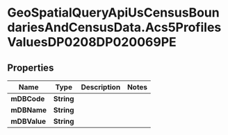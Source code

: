 # GeoSpatialQueryApiUsCensusBoundariesAndCensusData.Acs5ProfilesValuesDP0208DP020069PE

## Properties

Name | Type | Description | Notes
------------ | ------------- | ------------- | -------------
**mDBCode** | **String** |  | 
**mDBName** | **String** |  | 
**mDBValue** | **String** |  | 


